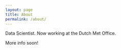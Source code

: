 ```yaml
---
layout: page
title: About
permalink: /about/
---
```


Data Scientist. Now working at the Dutch Met Office. 

More info soon!